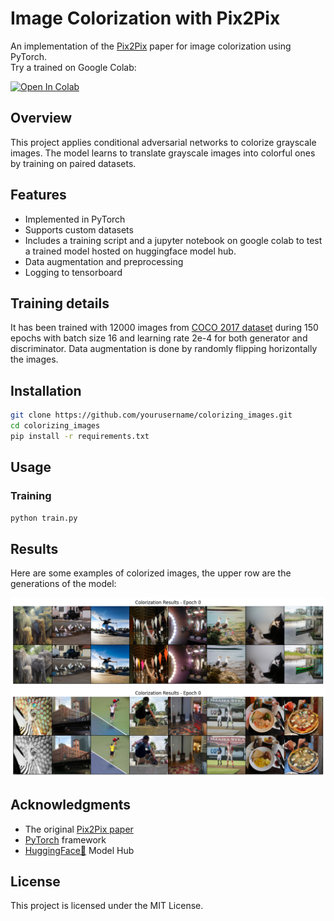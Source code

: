 # Image Colorization with Pix2Pix

An implementation of the [Pix2Pix](https://arxiv.org/abs/1611.07004) paper for image colorization using PyTorch.  
Try a trained on Google Colab:  

<a href="https://colab.research.google.com/github/DavidRamosArchilla/Colorizing-images/blob/main/image_colorization_demo.ipynb" target="_parent"><img src="https://colab.research.google.com/assets/colab-badge.svg" alt="Open In Colab"/></a>


## Overview

This project applies conditional adversarial networks to colorize grayscale images. The model learns to translate grayscale images into colorful ones by training on paired datasets.

## Features

- Implemented in PyTorch
- Supports custom datasets
- Includes a training script and a jupyter notebook on google colab to test a trained model hosted on huggingface model hub.
- Data augmentation and preprocessing
- Logging to tensorboard

## Training details
It has been trained with 12000 images from [COCO 2017 dataset](https://cocodataset.org/) during 150 epochs with batch size 16 and learning rate 2e-4 for both generator and discriminator. Data augmentation is done by randomly flipping horizontally the images. 

## Installation

```bash
git clone https://github.com/yourusername/colorizing_images.git
cd colorizing_images
pip install -r requirements.txt
```

## Usage

### Training

```bash
python train.py
```

## Results

Here are some examples of colorized images, the upper row are the generations of the model:

![Example 1](example_results/example1.png)
![Example 2](example_results/example2.png)

## Acknowledgments

- The original [Pix2Pix paper](https://arxiv.org/abs/1611.07004)
- [PyTorch](https://pytorch.org/) framework
- [HuggingFace🤗](https://huggingface.co/) Model Hub

## License

This project is licensed under the MIT License.
